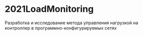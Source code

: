 # 2021LoadMonitoring
Разработка и исследование метода управления нагрузкой на контроллер в программно-конфигурируемых сетях
